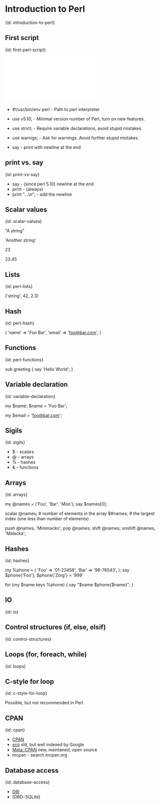 # Introduction to Perl
{id: introduction-to-perl}

## First script
{id: first-perl-script}

![](examples/hello_world.pl)

* #!/usr/bin/env perl  - Path to perl interpreter
* use v5.10;           - Minimal version number of Perl, turn on new features.
* use strict;          - Require variable declarations, avoid stupid mistakes.
* use warnigs;         - Ask for warnings. Avoid further stupid mistakes. 

* say                  - print with newline at the end

## print vs. say
{id: print-vs-say}

* say   - (since perl 5.10) newline at the end
* print - (always)
* print "...\n";    - add the newline

## Scalar values
{id: scalar-values}

"A string"

'Another string'

23

23.45

## Lists
{id: perl-lists}

('string', 42, 2.3)

## Hash
{id: perl-hash}

(
    'name'  => 'Foo Bar',
    'email' => 'foo@bar.com',
) 


## Functions
{id: perl-functions}

sub greeting {
    say 'Hello World';
}


## Variable declaration
{id: variable-declaration}

my $name;
$name = 'Foo Bar';

my $email = 'foo@bar.com';

## Sigils
{id: sigils}

* $ - scalars
* @ - arrays
* % - hashes
* & - functions

## Arrays
{id: arrays}

my @names = ('Foo', 'Bar', 'Moo');
say $names[0];

scalar @names;      # number of elements in the array
$#names;            # the largest index (one less than number of elements)

push @names, 'Minimacko';
pop @names;
shift @names;
unshift @names, 'Malacka';

## Hashes
{id: hashes}

my %phone = (
    'Foo' => '01-23456',
    'Bar' => '98-76543',
);
say $phone{'Foo'};
$phone{'Zorg'} = '999'

for (my $name keys %phone) {
    say "$name $phone{$name}";
}


## IO
{id: io}

## Control structures (if, else, elsif)
{id: control-structures}


## Loops (for, foreach, while)
{id: loops}


## C-style for loop
{id: c-style-for-loop}

Possible, but not recommended in Perl.


## CPAN
{id: cpan}

* [CPAN](https://www.cpan.org/)
* [sco](http://search.cpan.org/) old, but well indexed by Google
* [Meta::CPAN](https://metacpan.org/) new, maintaned, open source
* mcpan - search.mcpan.org

## Database access
{id: database-access}

* [DBI](https://metacpan.org/pod/DBI)
* [DBD::SQLite]

